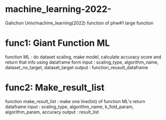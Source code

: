 # machine_learning-2022-
Gahchon Univ/machine_learning(2022)
function of phw#1 large function

# func1: Giant Function ML
function ML : do dataset scaling, make model, calculate accuracy score and return that info using dataframe form
input : scaling_type, algorithm_name, dataset_no_target, dataset_target
output : function_reusult_dataframe


# func2:	Make_result_list
function make_result_list : make one line(list) of function ML's return dataframe
input : scaling_type, algorithm_name, k_fold_param, algorithm_param, accuracy
output : result_list

